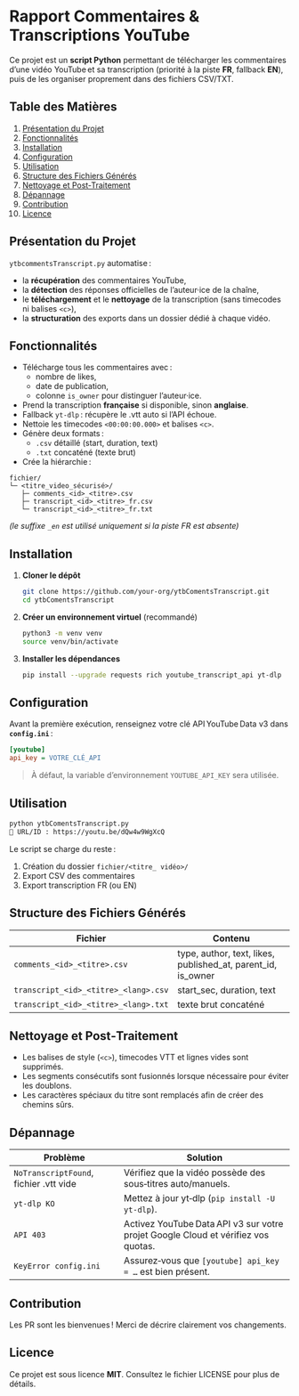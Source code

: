 # Rapport Commentaires & Transcriptions YouTube

Ce projet est un **script Python** permettant de télécharger les commentaires d’une vidéo YouTube et sa transcription (priorité à la piste **FR**, fallback **EN**), puis de les organiser proprement dans des fichiers CSV/TXT.

## Table des Matières
1. [Présentation du Projet](#présentation-du-projet)
2. [Fonctionnalités](#fonctionnalités)
3. [Installation](#installation)
4. [Configuration](#configuration)
5. [Utilisation](#utilisation)
6. [Structure des Fichiers Générés](#structure-des-fichiers-générés)
7. [Nettoyage et Post‑Traitement](#nettoyage-et-post-traitement)
8. [Dépannage](#dépannage)
9. [Contribution](#contribution)
10. [Licence](#licence)

## Présentation du Projet
`ytbcommentsTranscript.py` automatise :
- la **récupération** des commentaires YouTube,  
- la **détection** des réponses officielles de l’auteur·ice de la chaîne,  
- le **téléchargement** et le **nettoyage** de la transcription (sans timecodes ni balises `<c>`),  
- la **structuration** des exports dans un dossier dédié à chaque vidéo.

## Fonctionnalités
- Télécharge tous les commentaires avec :
  - nombre de likes,
  - date de publication,
  - colonne `is_owner` pour distinguer l’auteur·ice.
- Prend la transcription **française** si disponible, sinon **anglaise**.
- Fallback `yt‑dlp` : récupère le .vtt auto si l’API échoue.
- Nettoie les timecodes `<00:00:00.000>` et balises `<c>`.
- Génère deux formats :  
  - `.csv` détaillé (start, duration, text)  
  - `.txt` concaténé (texte brut)
- Crée la hiérarchie :

```
fichier/
└─ <titre_video_sécurisé>/
   ├─ comments_<id>_<titre>.csv
   ├─ transcript_<id>_<titre>_fr.csv
   └─ transcript_<id>_<titre>_fr.txt
```

*(le suffixe `_en` est utilisé uniquement si la piste FR est absente)*

## Installation
1. **Cloner le dépôt**  
   ```bash
   git clone https://github.com/your‑org/ytbComentsTranscript.git
   cd ytbComentsTranscript
   ```
2. **Créer un environnement virtuel** (recommandé)  
   ```bash
   python3 -m venv venv
   source venv/bin/activate
   ```
3. **Installer les dépendances**  
   ```bash
   pip install --upgrade requests rich youtube_transcript_api yt-dlp
   ```

## Configuration
Avant la première exécution, renseignez votre clé API YouTube Data v3 dans **`config.ini`** :

```ini
[youtube]
api_key = VOTRE_CLÉ_API
```

> À défaut, la variable d’environnement `YOUTUBE_API_KEY` sera utilisée.

## Utilisation
```bash
python ytbComentsTranscript.py
🔗 URL/ID : https://youtu.be/dQw4w9WgXcQ
```
Le script se charge du reste :

1. Création du dossier `fichier/<titre_ vidéo>/`
2. Export CSV des commentaires
3. Export transcription FR (ou EN)

## Structure des Fichiers Générés
| Fichier | Contenu |
|---------|---------|
| `comments_<id>_<titre>.csv` | type, author, text, likes, published_at, parent_id, is_owner |
| `transcript_<id>_<titre>_<lang>.csv` | start_sec, duration, text |
| `transcript_<id>_<titre>_<lang>.txt` | texte brut concaténé |

## Nettoyage et Post‑Traitement
- Les balises de style (`<c>`), timecodes VTT et lignes vides sont supprimés.  
- Les segments consécutifs sont fusionnés lorsque nécessaire pour éviter les doublons.  
- Les caractères spéciaux du titre sont remplacés afin de créer des chemins sûrs.

## Dépannage
| Problème | Solution |
|----------|----------|
| `NoTranscriptFound`, fichier .vtt vide | Vérifiez que la vidéo possède des sous‑titres auto/manuels. |
| `yt-dlp KO` | Mettez à jour yt‑dlp (`pip install -U yt-dlp`). |
| `API 403` | Activez YouTube Data API v3 sur votre projet Google Cloud et vérifiez vos quotas. |
| `KeyError config.ini` | Assurez‑vous que `[youtube] api_key = …` est bien présent. |

## Contribution
Les PR sont les bienvenues ! Merci de décrire clairement vos changements.

## Licence
Ce projet est sous licence **MIT**. Consultez le fichier LICENSE pour plus de détails.